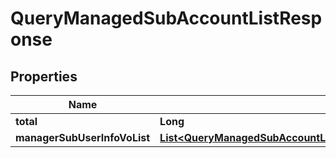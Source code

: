 

# QueryManagedSubAccountListResponse


## Properties

| Name | Type | Description | Notes |
|------------ | ------------- | ------------- | -------------|
|**total** | **Long** |  |  [optional] |
|**managerSubUserInfoVoList** | [**List&lt;QueryManagedSubAccountListResponseManagerSubUserInfoVoListInner&gt;**](QueryManagedSubAccountListResponseManagerSubUserInfoVoListInner.md) |  |  [optional] |



